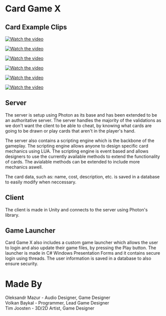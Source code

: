 # Card Game X #

## Card Example Clips ##

[![Watch the video](https://img.youtube.com/vi/OyhJCGYyFyI/hqdefault.jpg)](https://youtu.be/OyhJCGYyFyI)

[![Watch the video](https://img.youtube.com/vi/Alu8CzdfGlk/hqdefault.jpg)](https://youtu.be/Alu8CzdfGlk)

[![Watch the video](https://img.youtube.com/vi/kcZhvurNGVU/hqdefault.jpg)](https://youtu.be/kcZhvurNGVU)

[![Watch the video](https://img.youtube.com/vi/nQ-OVpeFC7w/hqdefault.jpg)](https://youtu.be/nQ-OVpeFC7w)

[![Watch the video](https://img.youtube.com/vi/B3oNk27r-DI/hqdefault.jpg)](https://youtu.be/B3oNk27r-DI)

[![Watch the video](https://img.youtube.com/vi/LYzgmiJqECo/hqdefault.jpg)](https://youtu.be/LYzgmiJqECo)

## Server ##

The server is setup using Photon as its base and has been extended to be an authoritative server. 
The server handles the majority of the validations as we don't want the client to be able to cheat, 
by knowing what cards are going to be drawn or play cards that aren't in the player's hand. 

The server also contains a scripting engine which is the backbone of the gameplay. 
The scripting engine allows anyone to design specific card mechanics using LUA. 
The scripting engine is event based and allows designers to use the currently available methods to extend the functionality of cards.
The avialable methods can be extended to include more mechanics aswell.

The card data, such as: name, cost, description, etc. is saved in a database to easily modify when neccessary.

## Client ##

The client is made in Unity and connects to the server using Photon's library.

## Game Launcher ##

Card Game X also includes a custom game launcher which allows the user to login and also update their game files,
by pressing the Play button. The launcher is made in C# Windows Presentation Forms and it contains secure login using
threads. The user information is saved in a database to also ensure security.

# Made By #
Oleksandr Mazur - Audio Designer, Game Designer\
Volkan Baykal - Programmer, Lead Game Designer\
Tim Joosten - 3D/2D Artist, Game Designer
